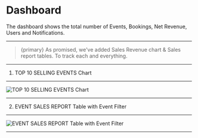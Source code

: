 # Dashboard

The dashboard shows the total number of Events, Bookings, Net Revenue, Users and Notifications.

---

> {primary} As promised, we've added Sales Revenue chart & Sales report tables. To track each and everything.

---

1. TOP 10 SELLING EVENTS Chart

---

![TOP 10 SELLING EVENTS Chart](https://eventmie-pro-docs.classiebit.com/images/dashboard-1.jpg "TOP 10 SELLING EVENTS Chart")

---

2. EVENT SALES REPORT Table with Event Filter

---

![EVENT SALES REPORT Table with Event Filter](https://eventmie-pro-docs.classiebit.com/images/dashboard-2.jpg "EVENT SALES REPORT Table with Event Filter")

---

